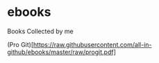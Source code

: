 # ebooks

Books Collected by me

(Pro Git)[https://raw.githubusercontent.com/all-in-github/ebooks/master/raw/progit.pdf]
